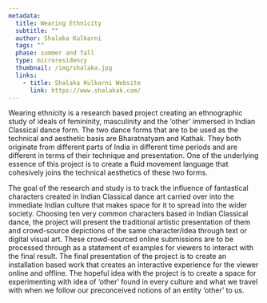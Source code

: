 ```yaml
---
metadata:
  title: Wearing Ethnicity
  subtitle: ""
  author: Shalaka Kulkarni
  tags: ""
  phase: summer and fall
  type: microresidency
  thumbnail: /img/shalaka.jpg
  links:
    - title: Shalaka Kulkarni Website
      link: https://www.shalakak.com/
---
```


Wearing ethnicity is a research based project creating an ethnographic study of ideals of femininity, masculinity and the ‘other’ immersed in Indian Classical dance form. The two dance forms that are to be used as the technical and aesthetic basis are Bharatnatyam and Kathak. They both originate from different parts of India in different time periods and are different in terms of their technique and presentation. One of the underlying essence of this project is to create a fluid movement language that cohesively joins the technical aesthetics of these two forms.

The goal of the research and study is to track the influence of fantastical characters created in Indian Classical dance art carried over into the immediate Indian culture that makes space for it to spread into the wider society. Choosing ten very common characters based in Indian Classical dance, the project will present the traditional artistic presentation of them and crowd-source depictions of the same character/idea through text or digital visual art. These crowd-sourced online submissions are to be processed through as a statement of examples for viewers to interact with the final result. The final presentation of the project is to create an installation based work that creates an interactive experience for the viewer online and offline. The hopeful idea with the project is to create a space for experimenting with idea of ‘other’ found in every culture and what we travel with when we follow our preconceived notions of an entity ‘other’ to us.

